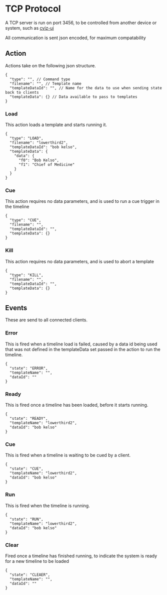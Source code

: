 # TCP Protocol
A TCP server is run on port 3456, to be controlled from another device or system, such as [cviz-ui](https://github.com/GuildTV/cviz-ui)

All communication is sent json encoded, for maximum compatability

## Action
Actions take on the following json structure.

```
{
  "type": "", // Command type
  "filename": "", // Template name
  "templateDataId": "", // Name for the data to use when sending state back to clients
  "templateData": {} // Data available to pass to templates
}
```

### Load
This action loads a template and starts running it.

```
{
  "type": "LOAD",
  "filename": "lowerthird2",
  "templateDataId": "bob kelso",
  "templateData": {
    "data": {
      "f0": "Bob Kelso",
      "f1": "Chief of Medicine"
    }
  }
}
```

### Cue
This action requires no data parameters, and is used to run a cue trigger in the timeline

```
{
  "type": "CUE",
  "filename": "",
  "templateDataId": "",
  "templateData": {}
}
```

### Kill
This action requires no data parameters, and is used to abort a template

```
{
  "type": "KILL",
  "filename": "",
  "templateDataId": "",
  "templateData": {}
}
```

## Events
These are send to all connected clients.

### Error
This is fired when a timeline load is failed, caused by a data id being used that was not defined in the templateData set passed in the action to run the timeline.

```
{
  "state": "ERROR",
  "templateName": "",
  "dataId": ""
}
```

### Ready
This is fired once a timeline has been loaded, before it starts running.

```
{
  "state": "READY",
  "templateName": "lowerthird2",
  "dataId": "bob kelso"
}
```

### Cue
This is fired when a timeline is waiting to be cued by a client.

```
{
  "state": "CUE",
  "templateName": "lowerthird2",
  "dataId": "bob kelso"
}
```

### Run
This is fired when the timeline is running.

```
{
  "state": "RUN",
  "templateName": "lowerthird2",
  "dataId": "bob kelso"
}
```

### Clear
Fired once a timeline has finished running, to indicate the system is ready for a new timeline to be loaded

```
{
  "state": "CLEAER",
  "templateName": "",
  "dataId": ""
}
```